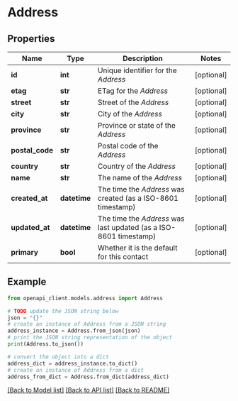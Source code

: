 # Address


## Properties

Name | Type | Description | Notes
------------ | ------------- | ------------- | -------------
**id** | **int** | Unique identifier for the *Address* | [optional] 
**etag** | **str** | ETag for the *Address* | [optional] 
**street** | **str** | Street of the *Address* | [optional] 
**city** | **str** | City of the *Address* | [optional] 
**province** | **str** | Province or state of the *Address* | [optional] 
**postal_code** | **str** | Postal code of the *Address* | [optional] 
**country** | **str** | Country of the *Address* | [optional] 
**name** | **str** | The name of the *Address* | [optional] 
**created_at** | **datetime** | The time the *Address* was created (as a ISO-8601 timestamp) | [optional] 
**updated_at** | **datetime** | The time the *Address* was last updated (as a ISO-8601 timestamp) | [optional] 
**primary** | **bool** | Whether it is the default for this contact | [optional] 

## Example

```python
from openapi_client.models.address import Address

# TODO update the JSON string below
json = "{}"
# create an instance of Address from a JSON string
address_instance = Address.from_json(json)
# print the JSON string representation of the object
print(Address.to_json())

# convert the object into a dict
address_dict = address_instance.to_dict()
# create an instance of Address from a dict
address_from_dict = Address.from_dict(address_dict)
```
[[Back to Model list]](../README.md#documentation-for-models) [[Back to API list]](../README.md#documentation-for-api-endpoints) [[Back to README]](../README.md)



